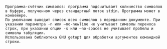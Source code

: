 	Программа-счётчик символов: программа подсчитывает количество символов в буфере, полученном через стандартный поток stdin. Программа может в конвейере.
	По умолчанию выводит список всех символов в переданном документе. При указании параметра -n или –no-newline не учитывает символы переноса строк, при указании опции -s или –no-spaces не учитывает пробелы и символы табуляции.
	Использована библиотека GNU getopt для обработки аргументов командной строки.

